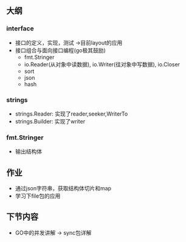 ## 大纲
### interface
- 接口的定义，实现，测试 ->目前layout的应用
- 接口组合与面向接口编程(go极其鼓励)
    + fmt.Stringer
    + io.Reader(从对象中读数据), io.Writer(往对象中写数据), io.Closer
    + sort
    + json
    + hash

### strings
- strings.Reader: 实现了reader,seeker,WriterTo
- strings.Builder: 实现了writer


### fmt.Stringer
- 输出结构体


## 作业
- 通过json字符串，获取结构体切片和map
- 学习下file包的应用

## 下节内容
- GO中的并发讲解 -> sync包详解